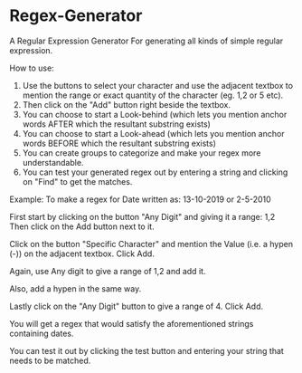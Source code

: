 # Regex-Generator
A Regular Expression Generator
For generating all kinds of simple regular expression.

How to use:
1. Use the buttons to select your character and use the adjacent textbox to mention the range or exact quantity of the character (eg. 1,2 or 5 etc).
2. Then click on the "Add" button right beside the textbox.
3. You can choose to start a Look-behind (which lets you mention anchor words AFTER which the resultant substring exists) 
4. You can choose to start a Look-ahead (which lets you mention anchor words BEFORE which the resultant substring exists)
5. You can create groups to categorize and make your regex more understandable. 
6. You can test your generated regex out by entering a string and clicking on "Find" to get the matches. 



Example: 
To make a regex for Date written as:
13-10-2019 or 2-5-2010


First start by clicking on the button "Any Digit" and giving it a range: 1,2
Then click on the Add button next to it.


Click on the button "Specific Character" and mention the Value (i.e. a hypen (-)) on the adjacent textbox. Click Add.


Again, use Any digit to give a range of 1,2 and add it.


Also, add a hypen in the same way.


Lastly click on the "Any Digit" button to give a range of 4. Click Add. 


You will get a regex that would satisfy the aforementioned strings containing dates. 


You can test it out by clicking the test button and entering your string that needs to be matched.
